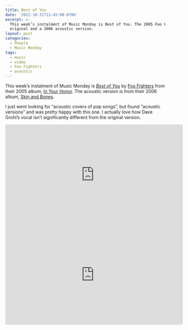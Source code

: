 ```yaml
---
title: Best of You
date: '2022-10-31T11:45:00-0700'
excerpt: >-
  This week’s instalment of Music Monday is Best of You. The 2005 Foo Fighters
  original and a 2006 acoustic version.
layout: post
categories:
  - People
  - Music Monday
tags:
  - music
  - video
  - Foo Fighters
  - acoustic
---
```

This week’s instalment of Music Monday is [_Best of You_](https://en.wikipedia.org/wiki/Best_of_You) by
[Foo Fighters](http://foofighters.com/) from their 2005 album,
[In Your Honor](https://en.wikipedia.org/wiki/In_Your_Honor). The acoustic
version is from their 2006 album, [Skin and Bones](https://en.wikipedia.org/wiki/Skin_and_Bones_(Foo_Fighters_album)).

I just went looking for “acoustic covers of pop songs”, but found “acoustic versions” and was pretty happy with this one. I actually love how Dave Grohl’s vocal isn’t significantly different from the original version.

<div class="video-container">
<iframe width="560" height="315" src="https://www.youtube.com/embed/h_L4Rixya64" frameborder="0" allowfullscreen title="Video: Best of You by Foo Fighters"></iframe>
</div>

<div class="video-container">
<iframe width="560" height="315" src="https://www.youtube.com/embed/BegxZsFDINk" frameborder="0" allowfullscreen title="Video: Best of You by Foo Fighters"></iframe>
</div>
